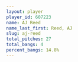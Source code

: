 ```yaml
---
layout: player
player_id: 607223
name: AJ Reed
name_last_first: Reed, AJ
slug: aj-reed
total_pitches: 27
total_bangs: 4
percent_bangs: 14.8%
---
```

